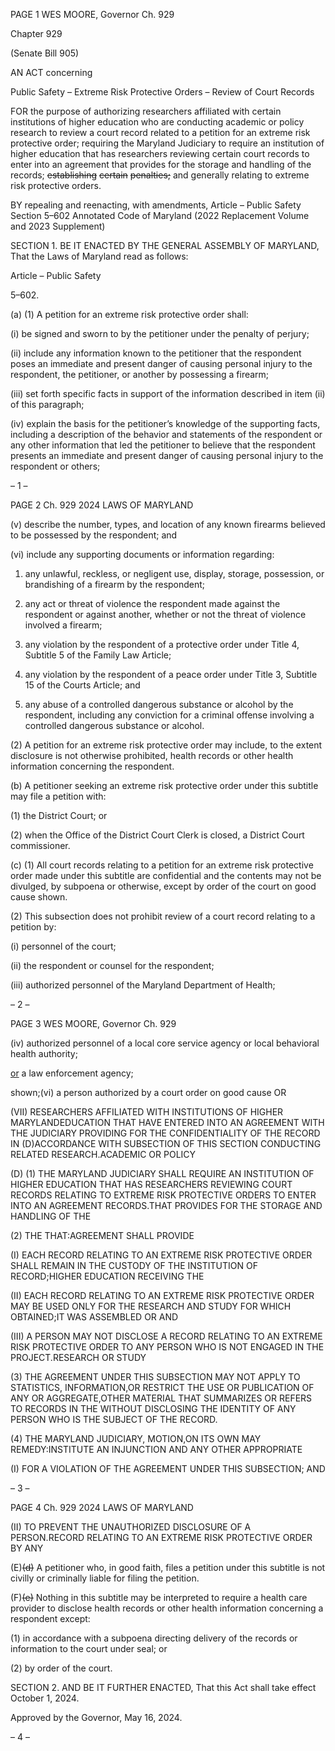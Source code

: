 PAGE 1
WES MOORE, Governor Ch. 929

Chapter 929

(Senate Bill 905)

AN ACT concerning

Public Safety – Extreme Risk Protective Orders – Review of Court Records

FOR the purpose of authorizing researchers affiliated with certain institutions of higher
education who are conducting academic or policy research to review a court record
related to a petition for an extreme risk protective order; requiring the Maryland
Judiciary to require an institution of higher education that has researchers
reviewing certain court records to enter into an agreement that provides for the
storage and handling of the records; ~~establishing~~ ~~certain~~ ~~penalties;~~ and generally
relating to extreme risk protective orders.

BY repealing and reenacting, with amendments,
Article – Public Safety
Section 5–602
Annotated Code of Maryland
(2022 Replacement Volume and 2023 Supplement)

SECTION 1. BE IT ENACTED BY THE GENERAL ASSEMBLY OF MARYLAND,
That the Laws of Maryland read as follows:

Article – Public Safety

5–602.

(a) (1) A petition for an extreme risk protective order shall:

(i) be signed and sworn to by the petitioner under the penalty of
perjury;

(ii) include any information known to the petitioner that the
respondent poses an immediate and present danger of causing personal injury to the
respondent, the petitioner, or another by possessing a firearm;

(iii) set forth specific facts in support of the information described in
item (ii) of this paragraph;

(iv) explain the basis for the petitioner’s knowledge of the supporting
facts, including a description of the behavior and statements of the respondent or any other
information that led the petitioner to believe that the respondent presents an immediate
and present danger of causing personal injury to the respondent or others;

– 1 –

PAGE 2
Ch. 929 2024 LAWS OF MARYLAND

(v) describe the number, types, and location of any known firearms
believed to be possessed by the respondent; and

(vi) include any supporting documents or information regarding:

1. any unlawful, reckless, or negligent use, display, storage,
possession, or brandishing of a firearm by the respondent;

2. any act or threat of violence the respondent made against
the respondent or against another, whether or not the threat of violence involved a firearm;

3. any violation by the respondent of a protective order under
Title 4, Subtitle 5 of the Family Law Article;

4. any violation by the respondent of a peace order under
Title 3, Subtitle 15 of the Courts Article; and

5. any abuse of a controlled dangerous substance or alcohol
by the respondent, including any conviction for a criminal offense involving a controlled
dangerous substance or alcohol.

(2) A petition for an extreme risk protective order may include, to the
extent disclosure is not otherwise prohibited, health records or other health information
concerning the respondent.

(b) A petitioner seeking an extreme risk protective order under this subtitle may
file a petition with:

(1) the District Court; or

(2) when the Office of the District Court Clerk is closed, a District Court
commissioner.

(c) (1) All court records relating to a petition for an extreme risk protective
order made under this subtitle are confidential and the contents may not be divulged, by
subpoena or otherwise, except by order of the court on good cause shown.

(2) This subsection does not prohibit review of a court record relating to a
petition by:

(i) personnel of the court;

(ii) the respondent or counsel for the respondent;

(iii) authorized personnel of the Maryland Department of Health;

– 2 –

PAGE 3
WES MOORE, Governor Ch. 929

(iv) authorized personnel of a local core service agency or local
behavioral health authority;

[or](v) a law enforcement agency;

shown;(vi) a person authorized by a court order on good cause OR

(VII) RESEARCHERS AFFILIATED WITH INSTITUTIONS OF HIGHER
MARYLANDEDUCATION THAT HAVE ENTERED INTO AN AGREEMENT WITH THE
JUDICIARY PROVIDING FOR THE CONFIDENTIALITY OF THE RECORD IN
(D)ACCORDANCE WITH SUBSECTION OF THIS SECTION CONDUCTING RELATED
RESEARCH.ACADEMIC OR POLICY

(D) (1) THE MARYLAND JUDICIARY SHALL REQUIRE AN INSTITUTION OF
HIGHER EDUCATION THAT HAS RESEARCHERS REVIEWING COURT RECORDS
RELATING TO EXTREME RISK PROTECTIVE ORDERS TO ENTER INTO AN AGREEMENT
RECORDS.THAT PROVIDES FOR THE STORAGE AND HANDLING OF THE

(2) THE THAT:AGREEMENT SHALL PROVIDE

(I) EACH RECORD RELATING TO AN EXTREME RISK
PROTECTIVE ORDER SHALL REMAIN IN THE CUSTODY OF THE INSTITUTION OF
RECORD;HIGHER EDUCATION RECEIVING THE

(II) EACH RECORD RELATING TO AN EXTREME RISK
PROTECTIVE ORDER MAY BE USED ONLY FOR THE RESEARCH AND STUDY FOR WHICH
OBTAINED;IT WAS ASSEMBLED OR AND

(III) A PERSON MAY NOT DISCLOSE A RECORD RELATING TO AN
EXTREME RISK PROTECTIVE ORDER TO ANY PERSON WHO IS NOT ENGAGED IN THE
PROJECT.RESEARCH OR STUDY

(3) THE AGREEMENT UNDER THIS SUBSECTION MAY NOT APPLY TO
STATISTICS, INFORMATION,OR RESTRICT THE USE OR PUBLICATION OF ANY OR
AGGREGATE,OTHER MATERIAL THAT SUMMARIZES OR REFERS TO RECORDS IN THE
WITHOUT DISCLOSING THE IDENTITY OF ANY PERSON WHO IS THE SUBJECT OF THE
RECORD.

(4) THE MARYLAND JUDICIARY, MOTION,ON ITS OWN MAY
REMEDY:INSTITUTE AN INJUNCTION AND ANY OTHER APPROPRIATE

(I) FOR A VIOLATION OF THE AGREEMENT UNDER THIS
SUBSECTION; AND

– 3 –

PAGE 4
Ch. 929 2024 LAWS OF MARYLAND

(II) TO PREVENT THE UNAUTHORIZED DISCLOSURE OF A
PERSON.RECORD RELATING TO AN EXTREME RISK PROTECTIVE ORDER BY ANY

(E)~~(d)~~ A petitioner who, in good faith, files a petition under this subtitle is not
civilly or criminally liable for filing the petition.

(F)~~(e)~~ Nothing in this subtitle may be interpreted to require a health care
provider to disclose health records or other health information concerning a respondent
except:

(1) in accordance with a subpoena directing delivery of the records or
information to the court under seal; or

(2) by order of the court.

SECTION 2. AND BE IT FURTHER ENACTED, That this Act shall take effect
October 1, 2024.

Approved by the Governor, May 16, 2024.

– 4 –